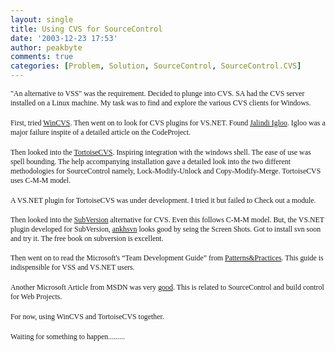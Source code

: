 ```yaml
---
layout: single
title: Using CVS for SourceControl
date: '2003-12-23 17:53'
author: peakbyte
comments: true
categories: [Problem, Solution, SourceControl, SourceControl.CVS]
---
```

<span style="font-family:trebuchet ms;font-size:85%;">"An alternative to VSS" was the requirement. Decided to plunge into CVS. SA had the CVS server installed on a Linux machine. My task was to find and explore the various CVS clients for Windows.
<br /></span>
<br /><span style="font-family:trebuchet ms;font-size:85%;">First, tried </span><a href="http://www.cvshome.org/"><span style="font-family:trebuchet ms;font-size:85%;">WinCVS</span></a><span style="font-family:trebuchet ms;font-size:85%;">. Then went on to look for CVS plugins for VS.NET. Found </span><a href="http://dotnetjunkies.com/WebLog/mani.net/admin/www.jalindi.com/igloo/"><span style="font-family:trebuchet ms;font-size:85%;">Jalindi Igloo</span></a><span style="font-family:trebuchet ms;font-size:85%;">. Igloo was a major failure inspite of a detailed article on the CodeProject.
<br /></span>
<br /><span style="font-family:trebuchet ms;font-size:85%;">Then looked into the </span><a href="http://www.tortoisecvs.org/"><span style="font-family:trebuchet ms;font-size:85%;">TortoiseCVS</span></a><span style="font-family:trebuchet ms;font-size:85%;">. Inspiring integration with the windows shell. The ease of use was spell bounding. The help accompanying installation gave a detailed look into the two different methodologies for SourceControl namely, Lock-Modify-Unlock and Copy-Modify-Merge. TortoiseCVS uses C-M-M model.
<br /></span>
<br /><span style="font-family:trebuchet ms;font-size:85%;">A VS.NET plugin for TortoiseCVS was under development. I tried it but failed to Check out a module.</span>
<br /><span style="font-family:trebuchet ms;">
<br /><span style="font-size:85%;">Then looked into the </span></span><a href="http://subversion.tigris.org/"><span style="font-family:trebuchet ms;font-size:85%;">SubVersion</span></a><span style="font-family:trebuchet ms;font-size:85%;"> alternative for CVS. Even this follows C-M-M model. But, the VS.NET plugin developed for SubVersion, </span><a href="http://ankhsvn.tigris.org/"><span style="font-family:trebuchet ms;font-size:85%;">ankhsvn</span></a><span style="font-family:trebuchet ms;font-size:85%;"> looks good by seing the Screen Shots. Got to install svn soon and try it. The free book on subversion is excellent.</span>
<br /></span><span style="font-family:trebuchet ms;">
<br /><span style="font-size:85%;">Then went on to read the Microsoft's “Team Development Guide” from </span></span><a href="http://www.microsoft.com/patterns"><span style="font-family:trebuchet ms;font-size:85%;">Patterns&amp;Practices</span></a><span style="font-family:trebuchet ms;font-size:85%;">. This guide is indispensible for VSS and VS.NET users.
<br /></span>
<br /></span><span style="font-family:trebuchet ms;font-size:85%;">Another Microsoft Article from MSDN was very </span><a href="http://msdn.microsoft.com/library/default.asp?url=/library/en-us/dv_vstechart/html/vetchWebProjectsSourceControlIntegrationInVisualStudioNET.asp"><span style="font-family:trebuchet ms;font-size:85%;">good</span></a><span style="font-family:trebuchet ms;font-size:85%;">. This is related to SourceControl and build control for Web Projects.
<br /></span>
<br /><span style="font-family:trebuchet ms;font-size:85%;">For now, using WinCVS and TortoiseCVS together.
<br /></span>
<br /><span style="font-family:trebuchet ms;font-size:85%;">Waiting for something to happen.........</span>
<br />
